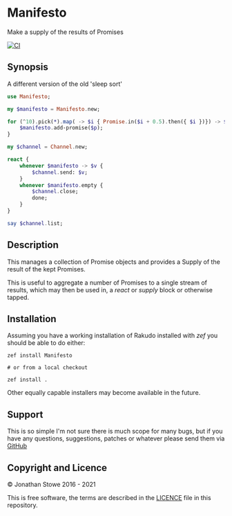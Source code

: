 # Manifesto

Make a supply of the results of Promises 

[![CI](https://github.com/jonathanstowe/Manifesto/actions/workflows/main.yml/badge.svg)](https://github.com/jonathanstowe/Manifesto/actions/workflows/main.yml)

## Synopsis

A different version of the old 'sleep sort'

```raku
use Manifesto;

my $manifesto = Manifesto.new;

for (^10).pick(*).map( -> $i { Promise.in($i + 0.5).then({ $i })}) -> $p {
    $manifesto.add-promise($p);
}

my $channel = Channel.new;

react {
    whenever $manifesto -> $v {
        $channel.send: $v;
    }
    whenever $manifesto.empty {
        $channel.close;
        done;
    }
}

say $channel.list;

```

## Description

This manages a collection of Promise objects and provides a Supply
of the result of the kept Promises.

This is useful to aggregate a number of Promises to a single stream
of results, which may then be used in, a _react_ or _supply_ block
or otherwise tapped.

## Installation

Assuming you have a working installation of Rakudo installed with *zef* you should be able to do either:

    zef install Manifesto

	# or from a local checkout

    zef install .

Other equally capable installers may become available in the future.

## Support

This is so simple I'm not sure there is much scope for many bugs, but
if you have any questions, suggestions, patches or whatever please send
them via [GitHub](https://github.com/jonathanstowe/Manifesto/issues)

## Copyright and Licence

© Jonathan Stowe 2016 - 2021

This is free software, the terms are described in the [LICENCE](LICENCE) file in this repository.
